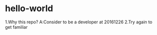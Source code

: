 # hello-world
1.Why this repo?
A:Consider to be a developer at 20161226
2.Try again to get familiar
